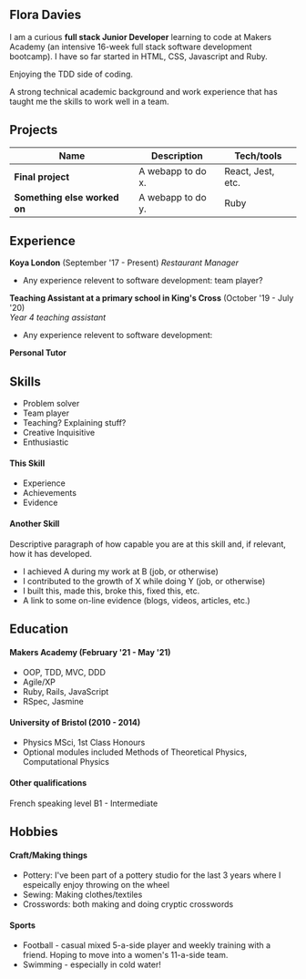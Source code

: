 ## Flora Davies

I am a curious **full stack Junior Developer** learning to code at Makers Academy (an intensive 16-week full stack software development bootcamp). 
I have so far started in HTML, CSS, Javascript and Ruby. 

Enjoying the TDD side of coding.
 
A strong technical academic background and work experience that has taught me the skills to work well in a team.




## Projects

| Name                         | Description       | Tech/tools        |
| ---------------------------- | ----------------- | ----------------- |
| **Final project**            | A webapp to do x. | React, Jest, etc. |
| **Something else worked on** | A webapp to do y. | Ruby              |

## Experience

**Koya London** (September '17 - Present)
_Restaurant Manager_

- Any experience relevent to software development: team player? 

**Teaching Assistant at a primary school in King's Cross** (October '19 - July '20)  
_Year 4 teaching assistant_

- Any experience relevent to software development:

**Personal Tutor** 


## Skills

- Problem solver
- Team player
- Teaching? Explaining stuff?
- Creative Inquisitive
- Enthusiastic

#### This Skill

- Experience
- Achievements
- Evidence

#### Another Skill

Descriptive paragraph of how capable you are at this skill and, if relevant, how it has developed.

- I achieved A during my work at B (job, or otherwise)
- I contributed to the growth of X while doing Y (job, or otherwise)
- I built this, made this, broke this, fixed this, etc.
- A link to some on-line evidence (blogs, videos, articles, etc.)

## Education

#### Makers Academy (February '21 - May '21)

- OOP, TDD, MVC, DDD
- Agile/XP
- Ruby, Rails, JavaScript
- RSpec, Jasmine

#### University of Bristol (2010 - 2014)

- Physics MSci, 1st Class Honours
- Optional modules included Methods of Theoretical Physics, Computational Physics

#### Other qualifications

French speaking level B1 - Intermediate

## Hobbies

#### **Craft/Making things**
- Pottery: I've been part of a pottery studio for the last 3 years where I espeically enjoy throwing on the wheel
- Sewing: Making clothes/textiles
- Crosswords: both making and doing cryptic crosswords

#### **Sports**
- Football - casual mixed 5-a-side player and weekly training with a friend. Hoping to move into a women's 11-a-side team.
- Swimming - especially in cold water!



